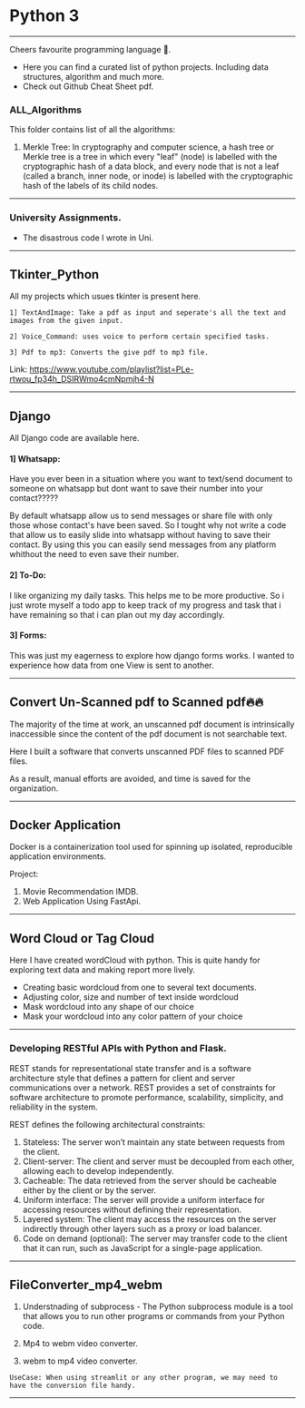 # Python 3
-----------------------------------------------------------------------------------------------------------------------
Cheers favourite programming language 🥂.

  * Here you can find a curated list of python projects. Including data structures, algorithm and much more.
  * Check out Github Cheat Sheet pdf.

### ALL_Algorithms

This folder contains list of all the algorithms:
 1. Merkle Tree: In cryptography and computer science, a hash tree or Merkle tree is a tree in which every "leaf" (node) is labelled with the cryptographic hash of a data block, and every node that is not a leaf (called a branch, inner node, or inode) is labelled with the cryptographic hash of the labels of its child nodes.

-----------------------------------------------------------------------------------------------------------------------

### University Assignments.
 * The disastrous code I wrote in Uni.
 

 -----------------------------------------------------------------------------------------------------------------------
 
## Tkinter_Python

All my projects which usues tkinter is present here.

    1] TextAndImage: Take a pdf as input and seperate's all the text and images from the given input.
    
    2] Voice_Command: uses voice to perform certain specified tasks.
    
    3] Pdf to mp3: Converts the give pdf to mp3 file.


Link: https://www.youtube.com/playlist?list=PLe-rtwou_fp34h_DSIRWmo4cmNpmjh4-N

-----------------------------------------------------------------------------------------------------------------------

## Django
All Django code are available here.

#### 1] Whatsapp:

  Have you ever been in a situation where you want to text/send document to someone on whatsapp but dont want to save their number into your contact?????

  By default whatsapp allow us to send messages or share file with only those whose contact's have been saved. 
  So I tought why not write a code that allow us to easily slide into whatsapp without having to save their contact.
  By using this you can easily send messages from any platform whithout the need to even save their number.

#### 2] To-Do:

  I like organizing my daily tasks. This helps me to be more productive. 
  So i just wrote myself a todo app to keep track of my progress and task that i have remaining so that i can plan out my day accordingly.

#### 3] Forms:

  This was just my eagerness to explore how django forms works. 
  I wanted to experience how data from one View is sent to another.
  

-----------------------------------------------------------------------------------------------------------------------
## Convert Un-Scanned pdf to Scanned pdf🔥🔥
 The majority of the time at work, an unscanned pdf document is intrinsically inaccessible since the content of the pdf document is not searchable text.
 
 Here I built a software that converts unscanned PDF files to scanned PDF files.
 
 As a result, manual efforts are avoided, and time is saved for the organization.
 
-----------------------------------------------------------------------------------------------------------------------
## Docker Application
Docker is a containerization tool used for spinning up isolated, reproducible application environments. 

Project:
  1. Movie Recommendation IMDB.
  2. Web Application Using FastApi.
-----------------------------------------------------------------------------------------------------------------------

## Word Cloud or Tag Cloud

Here I have created wordCloud with python. This is quite handy for exploring text data and making report more lively.

* Creating basic wordcloud from one to several text documents.
* Adjusting color, size and number of text inside wordcloud
* Mask wordcloud into any shape of our choice
* Mask your wordcloud into any color pattern of your choice

-----------------------------------------------------------------------------------------------------------------------

### Developing RESTful APIs with Python and Flask.

REST stands for representational state transfer and is a software architecture style that defines a pattern for client and server communications over a network. REST provides a set of constraints for software architecture to promote performance, scalability, simplicity, and reliability in the system.

REST defines the following architectural constraints:

 1. Stateless: The server won’t maintain any state between requests from the client.
 2. Client-server: The client and server must be decoupled from each other, allowing each to develop independently.
 3. Cacheable: The data retrieved from the server should be cacheable either by the client or by the server.
 4. Uniform interface: The server will provide a uniform interface for accessing resources without defining their representation.
 5. Layered system: The client may access the resources on the server indirectly through other layers such as a proxy or load balancer.
 6. Code on demand (optional): The server may transfer code to the client that it can run, such as JavaScript for a single-page application.

 -----------------------------------------------------------------------------------------------------------------------

## FileConverter_mp4_webm

  1. Understnading of subprocess
    - The Python subprocess module is a tool that allows you to run other programs or commands from your Python code.
  
  2. Mp4 to webm video converter.

  3. webm to mp4 video converter.

  ```UseCase: When using streamlit or any other program, we may need to have the conversion file handy. ```

-----------------------------------------------------------------------------------------------------------------------


